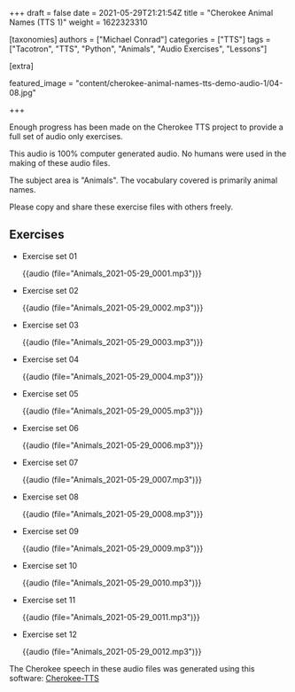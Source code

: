 +++
draft = false
date = 2021-05-29T21:21:54Z
title = "Cherokee Animal Names (TTS 1)"
weight = 1622323310

[taxonomies]
authors = ["Michael Conrad"]
categories = ["TTS"]
tags = ["Tacotron", "TTS", "Python", "Animals", "Audio Exercises", "Lessons"]

[extra]

featured_image = "content/cherokee-animal-names-tts-demo-audio-1/04-08.jpg"

+++

Enough progress has been made on the Cherokee TTS project to provide a full set of audio only exercises.

This audio is 100% computer generated audio. No humans were used in the making of these audio files.

<!-- more -->

The subject area is "Animals". The vocabulary covered is primarily animal names.

Please copy and share these exercise files with others freely.

## Exercises

* Exercise set 01

    {{audio (file="Animals_2021-05-29_0001.mp3")}}

* Exercise set 02

    {{audio (file="Animals_2021-05-29_0002.mp3")}}

* Exercise set 03

    {{audio (file="Animals_2021-05-29_0003.mp3")}}

* Exercise set 04

    {{audio (file="Animals_2021-05-29_0004.mp3")}}

* Exercise set 05

    {{audio (file="Animals_2021-05-29_0005.mp3")}}

* Exercise set 06

    {{audio (file="Animals_2021-05-29_0006.mp3")}}

* Exercise set 07

    {{audio (file="Animals_2021-05-29_0007.mp3")}}

* Exercise set 08

    {{audio (file="Animals_2021-05-29_0008.mp3")}}

* Exercise set 09

    {{audio (file="Animals_2021-05-29_0009.mp3")}}

* Exercise set 10

    {{audio (file="Animals_2021-05-29_0010.mp3")}}

* Exercise set 11

    {{audio (file="Animals_2021-05-29_0011.mp3")}}

* Exercise set 12

    {{audio (file="Animals_2021-05-29_0012.mp3")}}

The Cherokee speech in these audio files was generated using this software: [Cherokee-TTS](https://github.com/CherokeeLanguage/Cherokee-TTS)

<!-- 2a-2021-05-01-epoch_300-loss_0.0740 -->